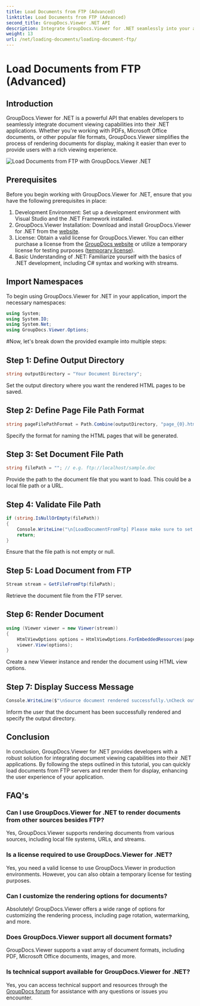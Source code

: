 ```yaml
---
title: Load Documents from FTP (Advanced)
linktitle: Load Documents from FTP (Advanced)
second_title: GroupDocs.Viewer .NET API
description: Integrate GroupDocs.Viewer for .NET seamlessly into your applications for efficient document viewing. Render documents from FTP effortlessly.
weight: 13
url: /net/loading-documents/loading-document-ftp/
---
```


# Load Documents from FTP (Advanced)

## Introduction
GroupDocs.Viewer for .NET is a powerful API that enables developers to seamlessly integrate document viewing capabilities into their .NET applications. Whether you're working with PDFs, Microsoft Office documents, or other popular file formats, GroupDocs.Viewer simplifies the process of rendering documents for display, making it easier than ever to provide users with a rich viewing experience.

![Load Documents from FTP with GroupDocs.Viewer .NET](/viewer/loading-documents/load-documents-from-ftp.png)

## Prerequisites
Before you begin working with GroupDocs.Viewer for .NET, ensure that you have the following prerequisites in place:
1. Development Environment: Set up a development environment with Visual Studio and the .NET Framework installed.
2. GroupDocs.Viewer Installation: Download and install GroupDocs.Viewer for .NET from the [website](https://releases.groupdocs.com/viewer/net/).
3. License: Obtain a valid license for GroupDocs.Viewer. You can either purchase a license from the [GroupDocs website](https://purchase.groupdocs.com/buy) or utilize a temporary license for testing purposes ([temporary license](https://purchase.groupdocs.com/temporary-license/)).
4. Basic Understanding of .NET: Familiarize yourself with the basics of .NET development, including C# syntax and working with streams.

## Import Namespaces
To begin using GroupDocs.Viewer for .NET in your application, import the necessary namespaces:
```csharp
using System;
using System.IO;
using System.Net;
using GroupDocs.Viewer.Options;
```
#Now, let's break down the provided example into multiple steps:
## Step 1: Define Output Directory
```csharp
string outputDirectory = "Your Document Directory";
```
Set the output directory where you want the rendered HTML pages to be saved.
## Step 2: Define Page File Path Format
```csharp
string pageFilePathFormat = Path.Combine(outputDirectory, "page_{0}.html");
```
Specify the format for naming the HTML pages that will be generated.
## Step 3: Set Document File Path
```csharp
string filePath = ""; // e.g. ftp://localhost/sample.doc
```
Provide the path to the document file that you want to load. This could be a local file path or a URL.
## Step 4: Validate File Path
```csharp
if (string.IsNullOrEmpty(filePath))
{
    Console.WriteLine("\n[LoadDocumentFromFtp] Please make sure to set a proper path to the file.");
    return;
}
```
Ensure that the file path is not empty or null.
## Step 5: Load Document from FTP
```csharp
Stream stream = GetFileFromFtp(filePath);
```
Retrieve the document file from the FTP server.
## Step 6: Render Document
```csharp
using (Viewer viewer = new Viewer(stream))
{
    HtmlViewOptions options = HtmlViewOptions.ForEmbeddedResources(pageFilePathFormat);
    viewer.View(options);
}
```
Create a new Viewer instance and render the document using HTML view options.
## Step 7: Display Success Message
```csharp
Console.WriteLine($"\nSource document rendered successfully.\nCheck output in {outputDirectory}.");
```
Inform the user that the document has been successfully rendered and specify the output directory.

## Conclusion
In conclusion, GroupDocs.Viewer for .NET provides developers with a robust solution for integrating document viewing capabilities into their .NET applications. By following the steps outlined in this tutorial, you can quickly load documents from FTP servers and render them for display, enhancing the user experience of your application.
## FAQ's
### Can I use GroupDocs.Viewer for .NET to render documents from other sources besides FTP?
Yes, GroupDocs.Viewer supports rendering documents from various sources, including local file systems, URLs, and streams.
### Is a license required to use GroupDocs.Viewer for .NET?
Yes, you need a valid license to use GroupDocs.Viewer in production environments. However, you can also obtain a temporary license for testing purposes.
### Can I customize the rendering options for documents?
Absolutely! GroupDocs.Viewer offers a wide range of options for customizing the rendering process, including page rotation, watermarking, and more.
### Does GroupDocs.Viewer support all document formats?
GroupDocs.Viewer supports a vast array of document formats, including PDF, Microsoft Office documents, images, and more.
### Is technical support available for GroupDocs.Viewer for .NET?
Yes, you can access technical support and resources through the [GroupDocs forum](https://forum.groupdocs.com/c/viewer/9) for assistance with any questions or issues you encounter.
